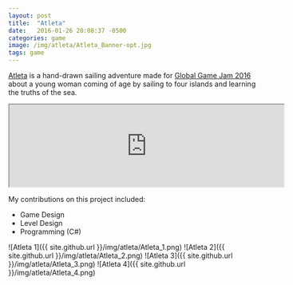 ```yaml
---
layout: post
title:  "Atleta"
date:   2016-01-26 20:08:37 -0500
categories: game
image: /img/atleta/Atleta_Banner-opt.jpg
tags: game
---
```

[Atleta](https://wickedly.itch.io/atleta) is a hand-drawn sailing adventure made for [Global Game Jam 2016](http://globalgamejam.org/2016/games/atleta) about a young woman coming of age by sailing to four islands and learning the truths of the sea. 

<iframe frameborder="2" src="https://itch.io/embed/53003?linkback=true&amp;border_width=0&amp;bg_color=00A5E5&amp;fg_color=eeeeee&amp;border_color=0080FF" width="550" height="165"></iframe>

My contributions on this project included:

* Game Design
* Level Design
* Programming (C#)

![Atleta 1]({{ site.github.url }}/img/atleta/Atleta_1.png)
![Atleta 2]({{ site.github.url }}/img/atleta/Atleta_2.png)
![Atleta 3]({{ site.github.url }}/img/atleta/Atleta_3.png)
![Atleta 4]({{ site.github.url }}/img/atleta/Atleta_4.png)
